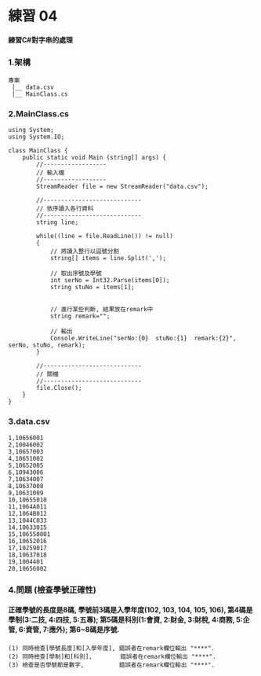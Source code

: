 # 練習 04

#### 練習C#對字串的處理

### 1.架構
```
專案
 |__ data.csv
 |__ MainClass.cs 
```



### 2.MainClass.cs

```
using System;
using System.IO;

class MainClass {
    public static void Main (string[] args) {
        //------------------
        // 輸入檔
        //------------------
        StreamReader file = new StreamReader("data.csv");         
        
        //----------------------------
        // 依序讀入各行資料
        //----------------------------
        string line;
        
        while((line = file.ReadLine()) != null)  
        {  
            // 將讀入整行以逗號分割  
            string[] items = line.Split(',');
            
            // 取出序號及學號
            int serNo = Int32.Parse(items[0]);
            string stuNo = items[1];


            // 進行某些判斷, 結果放在remark中
            string remark="";
            
            // 輸出
            Console.WriteLine("serNo:{0}  stuNo:{1}  remark:{2}", serNo, stuNo, remark);
        }  

        //----------------------------
        // 關檔
        //----------------------------       
        file.Close();  
    }
}
```


### 3.data.csv

```
1,10656001
2,10046002
3,10657003
4,10651002
5,10652005
6,10943006
7,10634007
8,10637008
9,10631009
10,10655010
11,1064A011
12,1064B012
13,1044C033
14,10633015
15,106550001
16,10652016
17,10259017
18,10637018
19,1004401
20,10656002
```


### 4.問題 (檢查學號正確性)

#### 正確學號的長度是8碼, 學號前3碼是入學年度(102, 103, 104, 105, 106), 第4碼是學制(3:二技, 4:四技, 5:五專); 第5碼是科別(1:會資, 2:財金, 3:財稅, 4:商務, 5:企管, 6:資管, 7:應外); 第6~8碼是序號.

```
(1) 同時檢查[學號長度]和[入學年度], 錯誤者在remark欄位輸出 "****".
(2) 同時檢查[學制]和[科別],        錯誤者在remark欄位輸出 "****".
(3) 檢查是否學號都是數字,          錯誤者在remark欄位輸出 "****".
```
